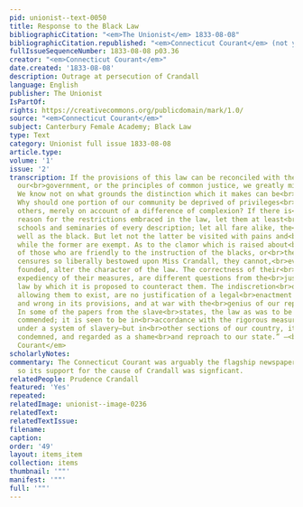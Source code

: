 ```yaml
---
pid: unionist--text-0050
title: Response to the Black Law
bibliographicCitation: "<em>The Unionist</em> 1833-08-08"
bibliographicCitation.republished: "<em>Connecticut Courant</em> (not yet researched)"
fullIssueSequenceNumber: 1833-08-08 p03.36
creator: "<em>Connecticut Courant</em>"
date.created: '1833-08-08'
description: Outrage at persecution of Crandall
language: English
publisher: The Unionist
IsPartOf: 
rights: https://creativecommons.org/publicdomain/mark/1.0/
source: "<em>Connecticut Courant</em>"
subject: Canterbury Female Academy; Black Law
type: Text
category: Unionist full issue 1833-08-08
article.type: 
volume: '1'
issue: '2'
transcription: If the provisions of this law can be reconciled with the nature of
  our<br>government, or the principles of common justice, we greatly mistake its<br>character.
  We know not on what grounds the distinction which it makes can be<br>justified.
  Why should one portion of our community be deprived of privileges<br>enjoyed by
  others, merely on account of a difference of complexion? If there is<br>any good
  reason for the restrictions embraced in the law, let them at least<br>extend to
  schools and seminaries of every description; let all fare alike, the<br>white as
  well as the black. But let not the latter be visited with pains and<br>penalties
  while the former are exempt. As to the clamor which is raised about<br>the fanaticism
  of those who are friendly to the instruction of the blacks, or<br>the sneers and
  censures so liberally bestowed upon Miss Crandall, they cannot,<br>even if well
  founded, alter the character of the law. The correctness of their<br>view, and the
  expediency of their measures, are different questions from the<br>justice of the
  law by which it is proposed to counteract them. The indiscretion<br>of individuals,
  allowing them to exist, are no justification of a legal<br>enactment unequal, oppressive
  and wrong in its provisions, and at war with the<br>genius of our republican institutions.
  In some of the papers from the slave<br>states, the law as was to be expected, is
  commended; it is seen to be in<br>accordance with the rigorous measures adopted
  under a system of slavery—but in<br>other sections of our country, it is strongly
  condemned, and regarded as a shame<br>and reproach to our state.” –<br><em>Connecticut
  Courant</em>
scholarlyNotes: 
commentary: The Connecticut Courant was arguably the flagship newspaper of the state,
  so its support for the cause of Crandall was signficant.
relatedPeople: Prudence Crandall
featured: 'Yes'
repeated: 
relatedImage: unionist--image-0236
relatedText: 
relatedTextIssue: 
filename: 
caption: 
order: '49'
layout: items_item
collection: items
thumbnail: '""'
manifest: '""'
full: '""'
---
```

